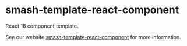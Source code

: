 # smash-template-react-component

React 16 component template.

See our website
[smash-template-react-component](https://www.smash-cli.com/docs/documentation/templates/smash-template-react-component.html)
for more information.
